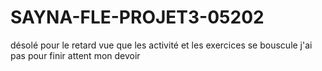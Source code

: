 # SAYNA-FLE-PROJET3-05202
désolé pour le retard
vue que les activité et les exercices se bouscule
j'ai pas pour finir attent mon devoir
